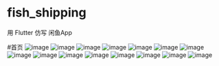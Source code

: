 # fish_shipping
用 Flutter 仿写 闲鱼App

#首页
![image](https://github.com/fanyu/fish_shipping/blob/master/images/home1.png)
![image](https://github.com/fanyu/fish_shipping/blob/master/images/home2.png)
![image](https://github.com/fanyu/fish_shipping/blob/master/images/search1.png)
![image](https://github.com/fanyu/fish_shipping/blob/master/images/search2.png)
![image](https://github.com/fanyu/fish_shipping/blob/master/images/pond.png)
![image](https://github.com/fanyu/fish_shipping/blob/master/images/pond1.png)
![image](https://github.com/fanyu/fish_shipping/blob/master/images/pond2.png)
![image](https://github.com/fanyu/fish_shipping/blob/master/images/pond3.png)
![image](https://github.com/fanyu/fish_shipping/blob/master/images/detail1.png)
![image](https://github.com/fanyu/fish_shipping/blob/master/images/detail2.png)
![image](https://github.com/fanyu/fish_shipping/blob/master/images/detail3.png)
![image](https://github.com/fanyu/fish_shipping/blob/master/images/message.png)
![image](https://github.com/fanyu/fish_shipping/blob/master/images/mine.png)
![image](https://github.com/fanyu/fish_shipping/blob/master/images/category.png)
![image](https://github.com/fanyu/fish_shipping/blob/master/images/post.png)
